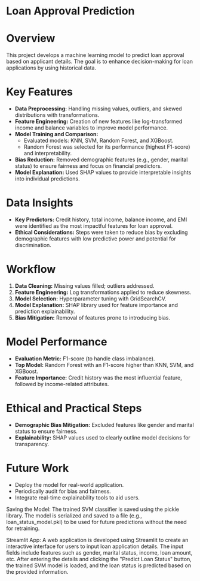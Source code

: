 # Loan Approval Prediction

# Overview
This project develops a machine learning model to predict loan approval based on applicant details. The goal is to enhance decision-making for loan applications by using historical data.

# Key Features
- **Data Preprocessing:** Handling missing values, outliers, and skewed distributions with transformations.
- **Feature Engineering:** Creation of new features like log-transformed income and balance variables to improve model performance.
- **Model Training and Comparison:**
  - Evaluated models: KNN, SVM, Random Forest, and XGBoost.
  - Random Forest was selected for its performance (highest F1-score) and interpretability.
- **Bias Reduction:** Removed demographic features (e.g., gender, marital status) to ensure fairness and focus on financial predictors.
- **Model Explanation:** Used SHAP values to provide interpretable insights into individual predictions.

# Data Insights
- **Key Predictors:** Credit history, total income, balance income, and EMI were identified as the most impactful features for loan approval.
- **Ethical Considerations:** Steps were taken to reduce bias by excluding demographic features with low predictive power and potential for discrimination.

# Workflow
1. **Data Cleaning:** Missing values filled; outliers addressed.
2. **Feature Engineering:** Log transformations applied to reduce skewness.
3. **Model Selection:** Hyperparameter tuning with GridSearchCV.
4. **Model Explanation:** SHAP library used for feature importance and prediction explainability.
5. **Bias Mitigation:** Removal of features prone to introducing bias.

# Model Performance
- **Evaluation Metric:** F1-score (to handle class imbalance).
- **Top Model:** Random Forest with an F1-score higher than KNN, SVM, and XGBoost.
- **Feature Importance:** Credit history was the most influential feature, followed by income-related attributes.

# Ethical and Practical Steps
- **Demographic Bias Mitigation:** Excluded features like gender and marital status to ensure fairness.
- **Explainability:** SHAP values used to clearly outline model decisions for transparency.

# Future Work
- Deploy the model for real-world application.
- Periodically audit for bias and fairness.
- Integrate real-time explainability tools to aid users.



Saving the Model: The trained SVM classifier is saved using the pickle library. The model is serialized and saved to a file (e.g., loan_status_model.pkl) to be used for future predictions without the need for retraining.

Streamlit App: A web application is developed using Streamlit to create an interactive interface for users to input loan application details. The input fields include features such as gender, marital status, income, loan amount, etc. After entering the details and clicking the "Predict Loan Status" button, the trained SVM model is loaded, and the loan status is predicted based on the provided information.










